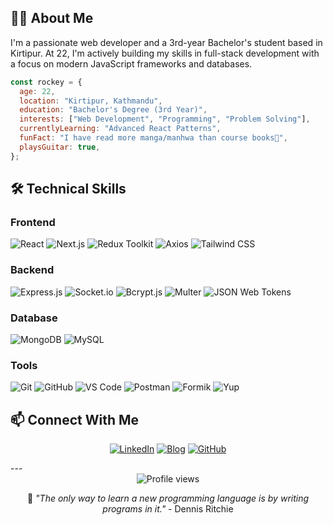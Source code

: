 ## 👨‍💻 About Me
I'm a passionate web developer and a 3rd-year Bachelor's student based in Kirtipur. At 22, I'm actively building my skills in full-stack development with a focus on modern JavaScript frameworks and databases.
```javascript
const rockey = {
  age: 22,
  location: "Kirtipur, Kathmandu",
  education: "Bachelor's Degree (3rd Year)",
  interests: ["Web Development", "Programming", "Problem Solving"],
  currentlyLearning: "Advanced React Patterns",
  funFact: "I have read more manga/manhwa than course books📖",
  playsGuitar: true,
};
```
  <h2>🛠️ Technical Skills</h2>
  
### Frontend
![React](https://img.shields.io/badge/-React-61DAFB?style=flat-square&logo=react&logoColor=black) 
![Next.js](https://img.shields.io/badge/-Next.js-000000?style=flat-square&logo=nextdotjs&logoColor=white) 
![Redux Toolkit](https://img.shields.io/badge/-Redux%20Toolkit-764ABC?style=flat-square&logo=redux&logoColor=white) 
![Axios](https://img.shields.io/badge/-Axios-5A29E4?style=flat-square&logo=axios&logoColor=white) 
![Tailwind CSS](https://img.shields.io/badge/-Tailwind%20CSS-38B2AC?style=flat-square&logo=tailwind-css&logoColor=white)
### Backend
![Express.js](https://img.shields.io/badge/-Express.js-000000?style=flat-square&logo=express&logoColor=white) 
![Socket.io](https://img.shields.io/badge/-Socket.io-010101?style=flat-square&logo=socket.io&logoColor=white) 
![Bcrypt.js](https://img.shields.io/badge/-Bcrypt.js-2A2A2A?style=flat-square&logoColor=white) 
![Multer](https://img.shields.io/badge/-Multer-F05032?style=flat-square&logoColor=white) 
![JSON Web Tokens](https://img.shields.io/badge/-JWT-000000?style=flat-square&logo=jsonwebtokens&logoColor=white)
### Database
![MongoDB](https://img.shields.io/badge/-MongoDB-47A248?style=flat-square&logo=mongodb&logoColor=white) 
![MySQL](https://img.shields.io/badge/-MySQL-4479A1?style=flat-square&logo=mysql&logoColor=white)
### Tools
![Git](https://img.shields.io/badge/-Git-F05032?style=flat-square&logo=git&logoColor=white) 
![GitHub](https://img.shields.io/badge/-GitHub-181717?style=flat-square&logo=github&logoColor=white) 
![VS Code](https://img.shields.io/badge/-VS%20Code-007ACC?style=flat-square&logo=visual-studio-code&logoColor=white) 
![Postman](https://img.shields.io/badge/-Postman-FF6C37?style=flat-square&logo=postman&logoColor=white) 
![Formik](https://img.shields.io/badge/-Formik-000000?style=flat-square&logo=formik&logoColor=white) 
![Yup](https://img.shields.io/badge/-Yup-6DB33F?style=flat-square&logo=yup&logoColor=white)

## 📫 Connect With Me

<div align="center">

[![LinkedIn](https://img.shields.io/badge/LinkedIn-0077B5?style=for-the-badge&logo=linkedin&logoColor=white)](https://www.linkedin.com/in/rockey-rai-669310305/)
[![Blog](https://img.shields.io/badge/Blog-FF5722?style=for-the-badge&logo=blogger&logoColor=white)](https://rockeydevblog.com)
[![GitHub](https://img.shields.io/badge/GitHub-100000?style=for-the-badge&logo=github&logoColor=white)](https://github.com/rockeychamlingrai)

</div>
---
<div align="center">
  <img src="https://komarev.com/ghpvc/?username=rockeychamlingrai&color=blueviolet&style=flat-square" alt="Profile views" />
  <p>💬 <i>"The only way to learn a new programming language is by writing programs in it."</i> - Dennis Ritchie</p>
</div>
